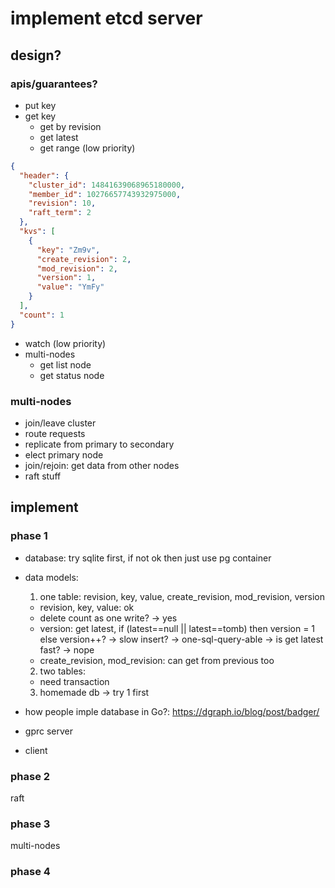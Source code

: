 # implement etcd server

## design?

### apis/guarantees?
- put key
- get key
  - get by revision
  - get latest
  - get range (low priority)
```json
{
  "header": {
    "cluster_id": 14841639068965180000,
    "member_id": 10276657743932975000,
    "revision": 10,
    "raft_term": 2
  },
  "kvs": [
    {
      "key": "Zm9v",
      "create_revision": 2,
      "mod_revision": 2,
      "version": 1,
      "value": "YmFy"
    }
  ],
  "count": 1
}
```
- watch (low priority)
- multi-nodes
  - get list node
  - get status node

### multi-nodes
- join/leave cluster
- route requests
- replicate from primary to secondary
- elect primary node
- join/rejoin: get data from other nodes
- raft stuff

## implement

### phase 1

- database: try sqlite first, if not ok then just use pg container
- data models:
  1. one table: revision, key, value, create_revision, mod_revision, version
    - revision, key, value: ok
    - delete count as one write? -> yes
    - version: get latest, if (latest==null || latest==tomb) then version = 1 else version++?
      -> slow insert? -> one-sql-query-able -> is get latest fast? -> nope
    - create_revision, mod_revision: can get from previous too
  2. two tables:
    - need transaction
  3. homemade db
-> try 1 first

- how people imple database in Go?: https://dgraph.io/blog/post/badger/

- gprc server
- client

### phase 2

raft

### phase 3

multi-nodes

### phase 4
